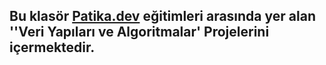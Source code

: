 ## Bu klasör [Patika.dev](https://app.patika.dev/moduller/veri-yapilari-ve-algoritmalar) eğitimleri arasında yer alan ''Veri Yapıları ve Algoritmalar' Projelerini içermektedir.